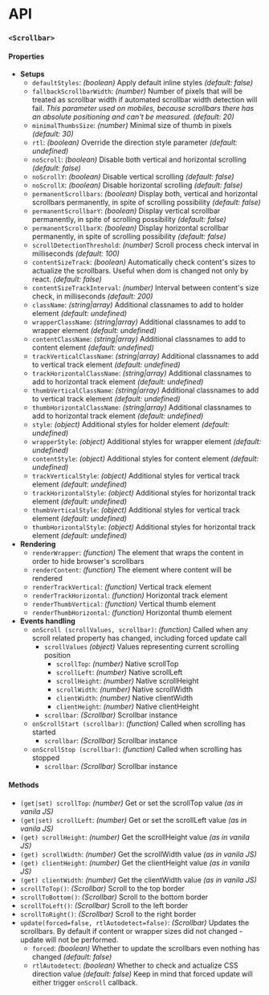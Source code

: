 # API

### `<Scrollbar>`
#### Properties
* **Setups**
    * `defaultStyles`: _(boolean)_ Apply default inline styles _(default: false)_
    * `fallbackScrollbarWidth`: _(number)_ Number of pixels that will be treated as scrollbar width if automated scrollbar width detection will fail. _This parameter used on mobiles, because scrollbars there has an absolute positioning and can't be measured._ _(default: 20)_
    * `minimalThumbsSize`: _(number)_ Minimal size of thumb in pixels _(default: 30)_
    * `rtl`: _(boolean)_ Override the direction style parameter _(default: undefined)_
    * `noScroll`: _(boolean)_ Disable both vertical and horizontal scrolling _(default: false)_
    * `noScrollY`: _(boolean)_ Disable vertical scrolling _(default: false)_
    * `noScrollX`: _(boolean)_ Disable horizontal scrolling _(default: false)_
    * `permanentScrollbars`: _(boolean)_ Display both, vertical and horizontal scrollbars permanently, in spite of scrolling possibility _(default: false)_
    * `permanentScrollbarY`: _(boolean)_ Display vertical scrollbar permanently, in spite of scrolling possibility  _(default: false)_
    * `permanentScrollbarX`: _(boolean)_ Display horizontal scrollbar permanently, in spite of scrolling possibility  _(default: false)_
    * `scrollDetectionThreshold`: _(number)_ Scroll process check interval in milliseconds _(default: 100)_
    * `contentSizeTrack`: _(boolean)_ Automatically check content's sizes to actualize the scrollbars. Useful when dom is changed not only by react. _(default: false)_
    * `contentSizeTrackInterval`: _(number)_ Interval between content's size check, in milliseconds _(default: 200)_
    * `className`: _(string|array)_ Additional classnames to add to holder element _(default: undefined)_
    * `wrapperClassName`: _(string|array)_ Additional classnames to add to wrapper element _(default: undefined)_
    * `contentClassName`: _(string|array)_ Additional classnames to add to content element _(default: undefined)_
    * `trackVerticalClassName`: _(string|array)_ Additional classnames to add to vertical track element _(default: undefined)_
    * `trackHorizontalClassName`: _(string|array)_ Additional classnames to add to horizontal track element _(default: undefined)_
    * `thumbVerticalClassName`: _(string|array)_ Additional classnames to add to vertical track element _(default: undefined)_
    * `thumbHorizontalClassName`: _(string|array)_ Additional classnames to add to horizontal track element _(default: undefined)_
    * `style`: _(object)_ Additional styles for holder element _(default: undefined)_
    * `wrapperStyle`: _(object)_ Additional styles for wrapper element _(default: undefined)_
    * `contentStyle`: _(object)_ Additional styles for content element _(default: undefined)_
    * `trackVerticalStyle`: _(object)_ Additional styles for vertical track element _(default: undefined)_
    * `trackHorizontalStyle`: _(object)_ Additional styles for horizontal track element _(default: undefined)_
    * `thumbVerticalStyle`: _(object)_ Additional styles for vertical track element _(default: undefined)_
    * `thumbHorizontalStyle`: _(object)_ Additional styles for horizontal track element _(default: undefined)_
* **Rendering**
    * `renderWrapper`: _(function)_ The element that wraps the content in order to hide browser's scrollbars
    * `renderContent`: _(function)_ The element where content will be rendered
    * `renderTrackVertical`: _(function)_ Vertical track element
    * `renderTrackHorizontal`: _(function)_ Horizontal track element
    * `renderThumbVertical`: _(function)_ Vertical thumb element
    * `renderThumbHorizontal`: _(function)_ Horizontal thumb element
* **Events handling**
    * `onScroll (scrollValues, scrollbar)`: _(function)_ Called when any scroll related property has changed, including forced update call
        * `scrollValues`  _(object)_ Values representing current scrolling position
            * `scrollTop`: _(number)_ Native scrollTop
            * `scrollLeft`: _(number)_ Native scrollLeft
            * `scrollHeight`: _(number)_ Native scrollHeight
            * `scrollWidth`: _(number)_ Native scrollWidth
            * `clientWidth`: _(number)_ Native clientWidth
            * `clientHeight`: _(number)_ Native clientHeight
        * `scrollbar`: _(Scrollbar)_ Scrollbar instance
    * `onScrollStart (scrollbar)`: _(function)_ Called when scrolling has started
        * `scrollbar`: _(Scrollbar)_ Scrollbar instance
    * `onScrollStop (scrollbar)`: _(function)_ Called when scrolling has stopped
        * `scrollbar`: _(Scrollbar)_ Scrollbar instance


#### Methods
* `(get|set) scrollTop`: _(number)_ Get or set the scrollTop value _(as in vanila JS)_
* `(get|set) scrollLeft`: _(number)_ Get or set the scrollLeft value _(as in vanila JS)_
* `(get) scrollHeight`: _(number)_ Get the scrollHeight value _(as in vanila JS)_
* `(get) scrollWidth`: _(number)_ Get the scrollWidth value _(as in vanila JS)_
* `(get) clientHeight`: _(number)_ Get the clientHeight value _(as in vanila JS)_
* `(get) clientWidth`: _(number)_ Get the clientWidth value _(as in vanila JS)_
* `scrollToTop()`: _(Scrollbar)_ Scroll to the top border
* `scrollToBottom()`: _(Scrollbar)_ Scroll to the bottom border
* `scrollToLeft()`: _(Scrollbar)_ Scroll to the left border
* `scrollToRight()`: _(Scrollbar)_ Scroll to the right border
* `update(forced=false, rtlAutodetect=false)`: _(Scrollbar)_ Updates the scrollbars. By default if content or wrapper sizes did not changed - update will not be performed.
    * `forced`: _(boolean)_ Whether to update the scrollbars even nothing has changed _(default: false)_
    * `rtlAutodetect`: _(boolean)_ Whether to check and actualize CSS direction value _(default: false)_
Keep in mind that forced update will either trigger `onScroll` callback.  
